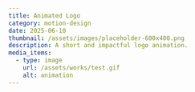 ```yaml
---
title: Animated Logo
category: motion-design
date: 2025-06-10
thumbnail: /assets/images/placeholder-600x400.png
description: A short and impactful logo animation.
media_items:
  - type: image
    url: /assets/works/test.gif
    alt: animation
---
```

